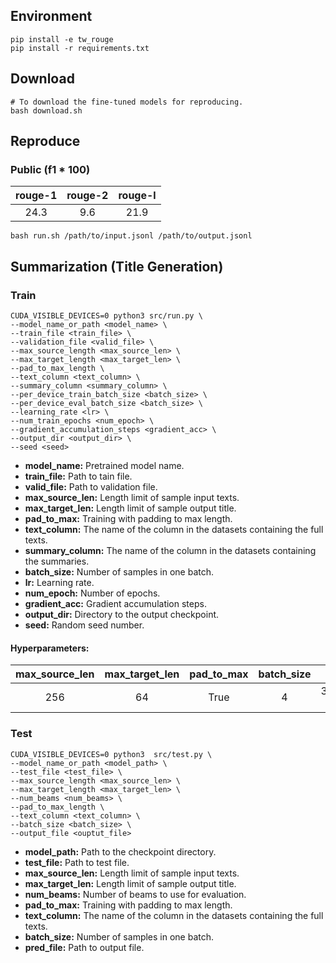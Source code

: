 ## Environment
```shell
pip install -e tw_rouge
pip install -r requirements.txt
```

## Download
```shell
# To download the fine-tuned models for reproducing.
bash download.sh
```

## Reproduce
### Public (f1 * 100)
|rouge-1|rouge-2|rouge-l|
|:-:|:-:|:-:|
|24.3|9.6|21.9|

```shell
bash run.sh /path/to/input.jsonl /path/to/output.jsonl
```

## Summarization (Title Generation)

### Train
```shell
CUDA_VISIBLE_DEVICES=0 python3 src/run.py \
--model_name_or_path <model_name> \
--train_file <train_file> \
--validation_file <valid_file> \
--max_source_length <max_source_len> \
--max_target_length <max_target_len> \
--pad_to_max_length \
--text_column <text_column> \
--summary_column <summary_column> \
--per_device_train_batch_size <batch_size> \
--per_device_eval_batch_size <batch_size> \
--learning_rate <lr> \
--num_train_epochs <num_epoch> \
--gradient_accumulation_steps <gradient_acc> \
--output_dir <output_dir> \
--seed <seed>

```
* **model_name:** Pretrained model name.
* **train_file:** Path to tain file.
* **valid_file:** Path to validation file.
* **max_source_len:** Length limit of sample input texts.
* **max_target_len:** Length limit of sample output title.
* **pad_to_max:** Training with padding to max length.
* **text_column:** The name of the column in the datasets containing the full texts.
* **summary_column:** The name of the column in the datasets containing the summaries.
* **batch_size:** Number of samples in one batch.
* **lr:** Learning rate.
* **num_epoch:** Number of epochs.
* **gradient_acc:** Gradient accumulation steps.
* **output_dir:** Directory to the output checkpoint.
* **seed:** Random seed number.

#### Hyperparameters:
|max_source_len|max_target_len|pad_to_max|batch_size|lr|num_epoch|gradient_acc|seed|
|:-:|:-:|:-:|:-:|:-:|:-:|:-:|:-:|
|256|64|True|4|3e-4|10|4|2022|


### Test
```shell
CUDA_VISIBLE_DEVICES=0 python3  src/test.py \
--model_name_or_path <model_path> \
--test_file <test_file> \
--max_source_length <max_source_len> \
--max_target_length <max_target_len> \
--num_beams <num_beams> \
--pad_to_max_length \
--text_column <text_column> \
--batch_size <batch_size> \
--output_file <ouptut_file>
```
* **model_path:** Path to the checkpoint directory.
* **test_file:** Path to test file.
* **max_source_len:** Length limit of sample input texts.
* **max_target_len:** Length limit of sample output title.
* **num_beams:** Number of beams to use for evaluation.
* **pad_to_max:** Training with padding to max length.
* **text_column:** The name of the column in the datasets containing the full texts.
* **batch_size:** Number of samples in one batch.
* **pred_file:** Path to output file.